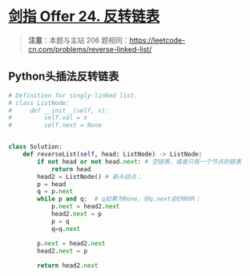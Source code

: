 # [剑指 Offer 24. 反转链表](https://leetcode-cn.com/problems/fan-zhuan-lian-biao-lcof/)

> **注意**：本题与主站 206 题相同：https://leetcode-cn.com/problems/reverse-linked-list/

## Python头插法反转链表

```Python
# Definition for singly-linked list.
# class ListNode:
#     def __init__(self, x):
#         self.val = x
#         self.next = None


class Solution:
    def reverseList(self, head: ListNode) -> ListNode:
        if not head or not head.next: # 空链表，或者只有一个节点的链表
            return head
        head2 = ListNode() # 新头结点；
        p = head
        q = p.next
        while p and q:  # q如果为None，则q.next会ERROR；
            p.next = head2.next
            head2.next = p
            p = q
            q=q.next

        p.next = head2.next
        head2.next = p
        
        return head2.next
```

